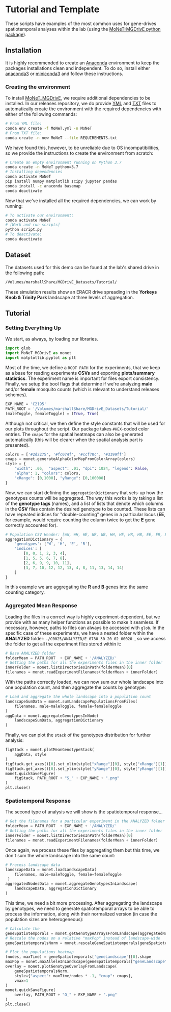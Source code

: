 # Tutorial and Template

These scripts have examples of the most common uses for gene-drives spatiotemporal analyses within the lab (using the [MoNeT-MGDrivE python package](https://pypi.org/project/MoNeT-MGDrivE/)).


##  Installation

It is highly recommended to create an [Anaconda](https://www.anaconda.com/distribution/) environment to keep the packages installations clean and independent. To do so, install either [anaconda3](https://www.anaconda.com/distribution/#download-section) or [miniconda3](https://docs.conda.io/en/latest/miniconda.html) and follow these instructions.

### Creating the environment

To install [MoNeT_MGDrivE](), we require additional dependencies to be installed. In our []() releases repository, we do provide [YML](https://github.com/Chipdelmal/MoNeT_MGDrivE/blob/master/conda/MoNeT.yml) and [TXT](https://github.com/Chipdelmal/MoNeT_MGDrivE/blob/master/conda/MoNeT.txt) files to automatically create the environment with the required dependencies with either of the following commands:

```bash
# From YML file:
conda env create -f MoNeT.yml -n MoNeT
# From TXT file:
conda create -n new MoNeT --file REQUIREMENTS.txt
```

We have found this, however, to be unreliable due to OS incompatibilities, so we provide the instructions to create the environment from scratch:

```bash
# Create an empty environment running on Python 3.7
conda create -n MoNeT python=3.7
# Installing dependencies
conda activate MoNeT
pip install numpy matplotlib scipy jupyter pandas
conda install -c anaconda basemap
conda deactivate
```

Now that we've installed all the required dependencies, we can work by running:

```bash
# To activate our environment:
conda activate MoNeT
# [Work and run scripts]
python script.py
# To deactivate:
conda deactivate
```

##  Dataset

The datasets used for this demo can be found at the lab's shared drive in the following path:

```bash
/Volumes/marshallShare/MGDrivE_Datasets/Tutorial/
```

These simulation results show an ERACR drive spreading in the **Yorkeys Knob & Trinity Park** landscape at three levels of aggregation.

##  Tutorial

### Setting Everything Up

We start, as always, by loading our libraries.

```python
import glob
import MoNeT_MGDrivE as monet
import matplotlib.pyplot as plt
```

Most of the time, we define a `ROOT PATH` for the experiments, that we keep as a base for reading experiments **CSVs** and exporting **plots/summary statistics**. The experiment name is important for files export consistency. Finally, we setup the bool flags that determine if we're analyzing **male** and/or **female** mosquito counts (which is relevant to understand releases schemes).

```python
EXP_NAME = 'C2195'
PATH_ROOT = '/Volumes/marshallShare/MGDrivE_Datasets/Tutorial/'
(maleToggle, femaleToggle) = (True, True)
```

Although not critical, we then define the style constants that will be used for our plots throughout the script. Our package takes `#HEX`-coded color entries. The `cmaps` for the spatial heatmaps can also be generated automatically (this will be clearer when the spatial analysis part is presented).

```python
colors = ['#2d2275', '#fc074f', '#ccf70c', '#3399ff']
cmaps = monet.generateAlphaColorMapFromColorArray(colors)
style = {
    "width": .05,  "aspect": .01, "dpi": 1024, "legend": False,
    "alpha": 1, "colors": colors,
    "xRange": [0,1000], "yRange": [0,100000]
}
```

Now, we can start defining the `aggregationDictionary` that sets-up how the genotypes counts will be aggregated. The way this works is by taking a list of the **genotype tags** (names), and a list of lists that denote which columns in the **CSV** files contain the desired genotype to be counted. These lists can have repeated indices for "double-counting" genes in a particular locus (**EE**, for example, would require counting the column twice to get the **E** gene correctly accounted for).


```python
# Population CSV Header: [WW, WH, WE, WR, WB, HH, HE, HR, HB, EE, ER, EB, RR, RB, BB]
aggregationDictionary = {
    'genotypes': ['W', 'H', 'E', 'R'],
    'indices': [
        [0, 0, 1, 2, 3, 4],
        [1, 5, 5, 6, 7, 8],
        [2, 6, 9, 9, 10, 11],
        [3, 7, 10, 12, 12, 13, 4, 8, 11, 13, 14, 14]
    ]
}
```

In this example we are aggregating the **R** and **B** genes into the same counting category.

### Aggregated Mean Response

Loading the files in a correct way is highly experiment-dependent, but we provide with as many helper functions as possible to make it seamless. If necessary, however, paths to files can always be accessed with `glob`. In the specific case of these experiments, we have a nested folder within the **ANALYZED** folder: `./C0025/ANALYZED/E_0730_30_20_02_00020 `, so we access the folder to get all the experiment files stored within it:

```python
# Base ANALYZED folder
folderMean = PATH_ROOT  + EXP_NAME + '/ANALYZED/'
# Getting the paths for all the experiments files in the inner folder
innerFolder = monet.listDirectoriesInPath(folderMean)[0]
filenames = monet.readExperimentFilenames(folderMean + innerFolder)
```

With the paths correctly loaded, we can now sum our whole landscape into one population count, and then aggregate the counts by genotype:

```python
# Load and aggregate the whole landscape into a population count
landscapeSumData = monet.sumLandscapePopulationsFromFiles(
    filenames, male=maleToggle, female=femaleToggle
)
aggData = monet.aggregateGenotypesInNode(
    landscapeSumData, aggregationDictionary
)
```

Finally, we can plot the `stack` of the genotypes distribution for further analysis:

```python
figStack = monet.plotMeanGenotypeStack(
    aggData, style
)
figStack.get_axes()[0].set_xlim(style["xRange"][0], style["xRange"][1])
figStack.get_axes()[0].set_ylim(style["yRange"][0], style["yRange"][1])
monet.quickSaveFigure(
    figStack, PATH_ROOT + "S_" + EXP_NAME + ".png"
)
plt.close()
```

### Spatiotemporal Response

The second type of analysis we will show is the spatiotemporal response...

```python
# Get the filenames for a particular experiment in the ANALYZED folder
folderMean = PATH_ROOT  + EXP_NAME + '/ANALYZED/'
# Getting the paths for all the experiments files in the inner folder
innerFolder = monet.listDirectoriesInPath(folderMean)[0]
filenames = monet.readExperimentFilenames(folderMean + innerFolder)
```

Once again, we process these files by aggregating them but this time, we don't sum the whole landscape into the same count:

```python
# Process landscape data
landscapeData = monet.loadLandscapeData(
    filenames, male=maleToggle, female=femaleToggle
 )
aggregatedNodesData = monet.aggregateGenotypesInLandscape(
    landscapeData, aggregationDictionary
)
```

This time, we need a bit more processing. After aggregating the landscape by genotypes, we need to generate spatiotemporal arrays to be able to process the information, along with their normalized version (in case the population sizes are heterogeneous):

```python
# Calculate the
geneSpatiotemporals = monet.getGenotypeArraysFromLandscape(aggregatedNodesData)
# Rescale the nodes on a relative "maxPop" instead of landscape-wide
geneSpatiotemporalsNorm = monet.rescaleGeneSpatiotemporals(geneSpatiotemporals)
```

```python
# Plot the populations heatmap
(nodes, maxTime) = geneSpatiotemporals['geneLandscape'][0].shape
maxPop = monet.maxAlleleInLandscape(geneSpatiotemporals["geneLandscape"])
overlay = monet.plotGenotypeOverlayFromLandscape(
    geneSpatiotemporalsNorm,
    style={"aspect": maxTime/nodes * .1, "cmap": cmaps},
    vmax=1
)
monet.quickSaveFigure(
    overlay, PATH_ROOT + "O_" + EXP_NAME + ".png"
)
plt.close()
```

